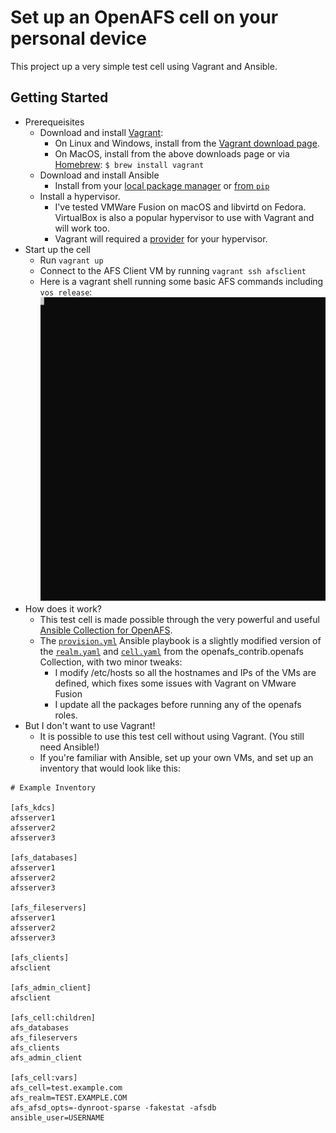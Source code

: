 # Set up an OpenAFS cell on your personal device
This project up a very simple test cell using Vagrant and Ansible.

## Getting Started
* Prerequeisites 
  * Download and install [Vagrant](https://www.vagrantup.com/):
    * On Linux and Windows, install from the [Vagrant download page](https://www.vagrantup.com/downloads).
    * On MacOS, install from the above downloads page or via [Homebrew](https://brew.sh/):
      `$ brew install vagrant`
  * Download and install Ansible
    * Install from your [local package manager](https://docs.ansible.com/ansible/latest/installation_guide/intro_installation.html#installing-ansible-on-specific-operating-systems) or [from `pip`](https://docs.ansible.com/ansible/latest/installation_guide/intro_installation.html#installing-and-upgrading-ansible-with-pip)
  * Install a hypervisor.
    * I've tested VMWare Fusion on macOS and libvirtd on Fedora.  VirtualBox is also a popular hypervisor to use with Vagrant and will work too.
    * Vagrant will required a [provider](https://www.vagrantup.com/docs/providers/installation) for your hypervisor.
* Start up the cell
  * Run `vagrant up`
  * Connect to the AFS Client VM by running `vagrant ssh afsclient`
  * Here is a vagrant shell running some basic AFS commands including `vos release`:
    ![Running vos reelase](./docs/vos_release.svg)
* How does it work?
  * This test cell is made possible through the very powerful and useful [Ansible Collection for OpenAFS](https://github.com/openafs-contrib/ansible-openafs).
  * The [`provision.yml`](./provision.yml) Ansible playbook is a slightly modified version of the [`realm.yaml`](https://github.com/openafs-contrib/ansible-openafs/blob/master/playbooks/realm.yaml) and [`cell.yaml`](https://github.com/openafs-contrib/ansible-openafs/blob/master/playbooks/cell.yaml) from the openafs_contrib.openafs Collection, with two minor tweaks:
    * I modify /etc/hosts so all the hostnames and IPs of the VMs are defined, which fixes some issues with Vagrant on VMware Fusion
    * I update all the packages before running any of the openafs roles.
* But I don't want to use Vagrant!
  * It is possible to use this test cell without using Vagrant.  (You still need Ansible!)
  * If you're familiar with Ansible, set up your own VMs, and set up an inventory that would look like this:
```
# Example Inventory

[afs_kdcs]
afsserver1
afsserver2
afsserver3

[afs_databases]
afsserver1
afsserver2
afsserver3

[afs_fileservers]
afsserver1
afsserver2
afsserver3

[afs_clients]
afsclient

[afs_admin_client]
afsclient

[afs_cell:children]
afs_databases
afs_fileservers
afs_clients
afs_admin_client

[afs_cell:vars]
afs_cell=test.example.com
afs_realm=TEST.EXAMPLE.COM
afs_afsd_opts=-dynroot-sparse -fakestat -afsdb
ansible_user=USERNAME
```
